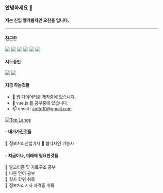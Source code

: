 
### 안녕하세요 👋
#### 저는 신입 웹개발자인 오찬울 입니다.

-----

#### 친근한 
 <img src="https://img.shields.io/badge/java-007396?style=for-the-badge&logo=java&logoColor=white"> <img src="https://img.shields.io/badge/html5-E34F26?style=for-the-badge&logo=html5&logoColor=white"> <img src="https://img.shields.io/badge/css-1572B6?style=for-the-badge&logo=css3&logoColor=white">  <img src="https://img.shields.io/badge/javascript-F7DF1E?style=for-the-badge&logo=javascript&logoColor=black"> <img src="https://img.shields.io/badge/jquery-0769AD?style=for-the-badge&logo=jquery&logoColor=white"> <img src="https://img.shields.io/badge/spring-6DB33F?style=for-the-badge&logo=spring&logoColor=white"> 
 
#### 시도중인 
<img src="https://img.shields.io/badge/vue.js-4FC08D?style=for-the-badge&logo=vue.js&logoColor=white"> <img src="https://img.shields.io/badge/node.js-339933?style=for-the-badge&logo=Node.js&logoColor=white">

#### 지금 하는것들
- 🔭 웹 다이어리를 제작중에 있습니다. 
- 🌱 vue.js 를 공부중에 있습니다. 
- 📫 email : anfto10@gmail.com 

[![Top Langs](https://github-readme-stats.vercel.app/api/top-langs/?username=whiterock5)](https://github.com/anuraghazra/github-readme-stats)

#### - 내가가진것들 
 📄 정보처리산업기사 
 📄 웹디자인 기능사

#### - 지금이나, 미래에 필요한것들
 📕 알고리즘 및 자료구조 공부 <br />
 📘 다른 언어 공부 <br />
 🏫 학사 학위 취득 <br />
 📄 정보처리기사 자격증 취득
  





